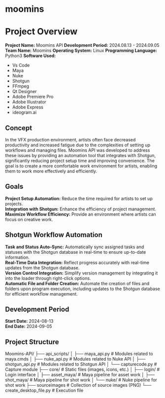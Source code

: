 # moomins

# Project Overview
**Project Name:** Moomins API
**Development Period:** 2024.08.13 - 2024.09.05
**Team Name:** Moomins
**Operating System:** Linux
**Programming Language:** Python3
**Software Used:**
- Vs Code
- Maya
- Nuke
- Shotgun
- FFmpeg
- Qt Designer
- Adobe Premiere Pro
- Adobe Illustrator
- Adobe Express
- ideogram.ai

## Concept
In the VFX production environment, artists often face decreased productivity and increased fatigue due to the complexities of setting up workflows and managing files. Moomins API was developed to address these issues by providing an automation tool that integrates with Shotgun, significantly reducing project setup time and improving convenience. The goal is to create a more comfortable work environment for artists, enabling them to work more effectively and efficiently.

## Goals
**Project Setup Automation:** Reduce the time required for artists to set up projects.  
**Integration with Shotgun:** Enhance the efficiency of project management.  
**Maximize Workflow Efficiency:** Provide an environment where artists can focus on creative work.  

## Shotgun Workflow Automation
**Task and Status Auto-Sync:** Automatically sync assigned tasks and statuses with the Shotgun database in real-time to ensure up-to-date information.  
**Real-Time Data Integration:** Reflect progress accurately with real-time updates from the Shotgun database.  
**Version Control Integration:** Simplify version management by integrating it into the loader through right-click options.  
**Automatic File and Folder Creation:** Automate the creation of files and folders upon program execution, including updates to the Shotgun database for efficient workflow management.  

## Development Period
**Start Date:** 2024-08-13  
**End Date:** 2024-09-05


## Project Structure

Moomins-API/
├── api_scripts/
│   ├── maya_api.py             # Modules related to maya.cmds
│   ├── nuke_api.py             # Modules related to Nuke API
│   ├── shotgun_api.py          # Modules related to Shotgun API
│   └── capturecode.py          # Capture module
├── core/                       # Static files (images, icons, etc.)
│   ├── login/                  # Login interface
│   ├── asset_maya/             # Maya pipeline for asset work
│   ├── shot_maya/              # Maya pipeline for shot work
│   └── nuke/                   # Nuke pipeline for shot work
├── sourceimages                # Collection of source images (PNG)
└── create_desktop_file.py      # Execution file

